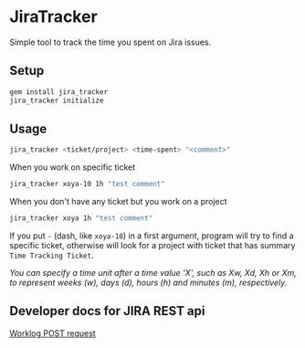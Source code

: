 # JiraTracker

Simple tool to track the time you spent on Jira issues.

## Setup

```bash
gem install jira_tracker
jira_tracker initialize
```

## Usage

```bash
jira_tracker <ticket/project> <time-spent> "<comment>"
```

When you work on specific ticket

```bash
jira_tracker xoya-10 1h "test comment"
```

When you don't have any ticket but you work on a project

```bash
jira_tracker xoya 1h "test comment"
```

If you put `-` (dash, like `xoya-10`) in a first argument, program will try to find a specific ticket, 
otherwise will look for a project with ticket that has summary `Time Tracking Ticket`. 

*You can specify a time unit after a time value 'X', such as Xw, Xd, Xh or Xm,
to represent weeks (w), days (d), hours (h) and minutes (m), respectively.*


## Developer docs for JIRA REST api

[Worklog POST request](https://docs.atlassian.com/jira/REST/latest/#idp2062512)
